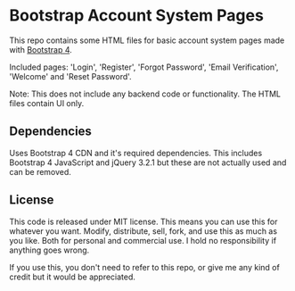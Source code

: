 # Bootstrap Account System Pages

This repo contains some HTML files for basic account system pages made with [Bootstrap 4](https://getbootstrap.com/).

Included pages: 'Login', 'Register', 'Forgot Password', 'Email Verification', 'Welcome' and 'Reset Password'.

Note: This does not include any backend code or functionality. The HTML files contain UI only.

## Dependencies

Uses Bootstrap 4 CDN and it's required dependencies. This includes Bootstrap 4 JavaScript and jQuery 3.2.1 but these are not actually used and can be removed.

## License

This code is released under MIT license. This means you can use this for whatever you want. Modify, distribute, sell, fork, and use this as much as you like. Both for personal and commercial use. I hold no responsibility if anything goes wrong.

If you use this, you don't need to refer to this repo, or give me any kind of credit but it would be appreciated.